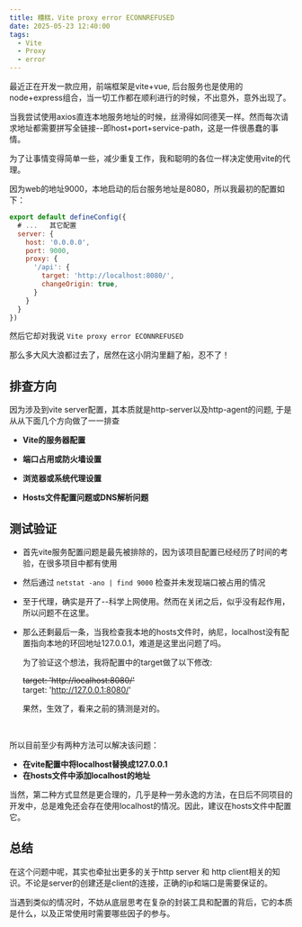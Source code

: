 ```yaml
---
title: 糟糕，Vite proxy error ECONNREFUSED
date: 2025-05-23 12:40:00
tags:
  - Vite
  - Proxy
  - error
--- 
```


最近正在开发一款应用，前端框架是vite+vue, 后台服务也是使用的node+express组合，当一切工作都在顺利进行的时候，不出意外，意外出现了。

当我尝试使用axios直连本地服务地址的时候，丝滑得如同德芙一样。然而每次请求地址都需要拼写全链接--即host+port+service-path，这是一件很愚蠢的事情。

为了让事情变得简单一些，减少重复工作，我和聪明的各位一样决定使用vite的代理。

因为web的地址9000，本地启动的后台服务地址是8080，所以我最初的配置如下：

``` javascript
export default defineConfig({
  # ...   其它配置
  server: {
    host: '0.0.0.0',
    port: 9000,
    proxy: {
      '/api': {
        target: 'http://localhost:8080/',
        changeOrigin: true,
      }
    }
  }
})

```

然后它却对我说 `Vite proxy error ECONNREFUSED`

那么多大风大浪都过去了，居然在这小阴沟里翻了船，忍不了！

## 排查方向
因为涉及到vite server配置，其本质就是http-server以及http-agent的问题,  于是从从下面几个方向做了一一排查

- **Vite的服务器配置**

- **端口占用或防火墙设置**

- **浏览器或系统代理设置**

- ​**Hosts文件配置问题或DNS解析问题**


## 测试验证
- 首先vite服务配置问题是最先被排除的，因为该项目配置已经经历了时间的考验，在很多项目中都有使用

- 然后通过 `netstat -ano | find 9000` 检查并未发现端口被占用的情况

- 至于代理，确实是开了--科学上网使用。然而在关闭之后，似乎没有起作用，所以问题不在这里。

- 那么还剩最后一条，当我检查我本地的hosts文件时，纳尼，localhost没有配置指向本地的环回地址127.0.0.1，难道是这里出问题了吗。

  为了验证这个想法，我将配置中的target做了以下修改:

  ~~target: 'http://localhost:8080/'~~ </br>
    target: 'http://127.0.0.1:8080/'

  果然，生效了，看来之前的猜测是对的。

</br>

所以目前至少有两种方法可以解决该问题：

  - **在vite配置中将localhost替换成127.0.0.1**
  - **在hosts文件中添加localhost的地址**

当然，第二种方式显然是更合理的，几乎是种一劳永逸的方法，在日后不同项目的开发中，总是难免还会存在使用localhost的情况。因此，建议在hosts文件中配置它。

## 总结
在这个问题中呢，其实也牵扯出更多的关于http server 和 http client相关的知识。不论是server的创建还是client的连接，正确的ip和端口是需要保证的。

当遇到类似的情况时，不妨从底层思考在复杂的封装工具和配置的背后，它的本质是什么，以及正常使用时需要哪些因子的参与。
